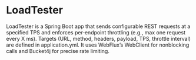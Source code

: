 # LoadTester
LoadTester is a Spring Boot app that sends configurable REST requests at a specified TPS and enforces per‐endpoint throttling (e.g., max one request every X ms). Targets (URL, method, headers, payload, TPS, throttle interval) are defined in application.yml. It uses WebFlux’s WebClient for nonblocking calls and Bucket4j for precise rate limiting.
